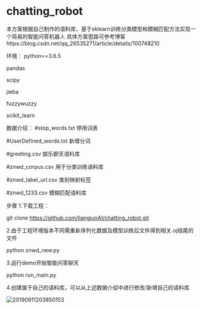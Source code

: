 # chatting_robot
本方案根据自己制作的语料库，基于sklearn训练分类模型和模糊匹配方法实现一个简易的智能问答机器人
具体方案思路可参考博客https://blog.csdn.net/qq_26535271/article/details/100748210

环境：
python==3.6.5

pandas

scipy

jieba

fuzzywuzzy

scikit_learn

数据介绍：
#stop_words.txt 停用词表

#UserDefined_words.txt 新增分词

#greeting.csv 娱乐聊天语料库

#znwd_corpus.csv 用于分类训练语料库

#znwd_label_url.csv 类别映射标签

#znwd_1233.csv 模糊匹配语料库

步骤
1.下载工程：

git clone https://github.com/liangjunAI/chatting_robot.git

2.由于工程环境版本不同需重新序列化数据及模型训练后文件得到相关.oj结尾的文件

python znwd_new.py

3.运行demo开始智能问答聊天

python run_main.py


4.创建属于自己的语料库，可以从上述数据介绍中进行修改/新增自己的语料库


![20190911203850153](https://user-images.githubusercontent.com/33650087/114993959-e22d4000-9ece-11eb-90e5-845026126c70.png)



